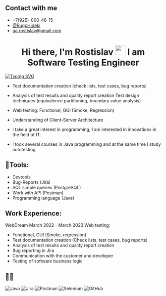 ## Contact with me
- +7(925)-000-46-15
- <a href="https://t.me/RugoHideki" target="_blank">@RugoHideki</a>
- <a href="qa.rostislav@gmail.com" target="_blank">qa.rostislav@gmail.com</a>



<h1 align="center">Hi there, I'm Rostislav</a>
<img src="https://github.com/blackcater/blackcater/raw/main/images/Hi.gif" height="32"/>
I am Software Testing Engineer
</h1>

[![Typing SVG](https://readme-typing-svg.demolab.com?font=Montserrat&pause=1000&color=0E20F7&background=F97CFF00&width=600&lines=About+me+and+my+knowledge)](https://git.io/typing-svg)

  
- Test documentation creation (check lists, test cases, bug
  reports)
  
- Analysis of test results and quality report creation
  Test design techniques (equivalence partitioning,
  boundary value analysis)
  
-  Web testing: Functional, GUI (Smoke, Regression)
  
-  Understanding of Client-Server Architecture

- I take a great interest in programming, I am interested in innovations in the field of IT.

- I took several courses in Java programming and at the same time I study autotesting.

## :page_with_curl:Tools:

- Devtools 
- Bug-Reports (Jira)
- SQL simple queries (PostgreSQL)
- Work with API (Postman)
- Programming language (Java)


## Work Experience:

WebDream March 2022 - March 2023
Web testing: 

- Functional, GUI (Smoke, regression)
- Test documentation creation (Check lists, test cases, bug
  reports)
- Analysis of test results and quality report creation
- Bug reporting in Jira
- Communication with the customer and developer
- Testing of software business logic


## :man_technologist: 
![Java](https://img.shields.io/badge/java-%23ED8B00.svg?style=for-the-badge&logo=java&logoColor=white)
![Jira](https://img.shields.io/badge/jira-%230A0FFF.svg?style=for-the-badge&logo=jira&logoColor=white)
![Postman](https://img.shields.io/badge/Postman-FF6C37?style=for-the-badge&logo=postman&logoColor=white)
![Selenium](https://img.shields.io/badge/-selenium-%43B02A?style=for-the-badge&logo=selenium&logoColor=white)
![GitHub](https://img.shields.io/badge/github-%23121011.svg?style=for-the-badge&logo=github&logoColor=white)


